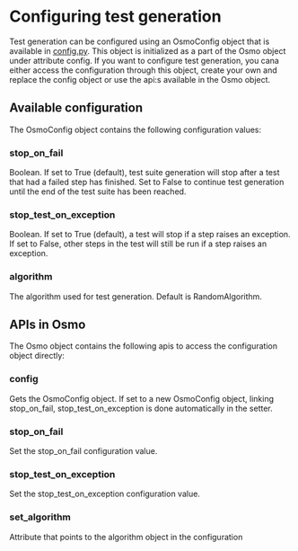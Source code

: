 # Configuring test generation
Test generation can be configured using an OsmoConfig object that is
available in [config.py](pyosmo/config.py). This object is initialized
as a part of the Osmo object under attribute config. If you want to
configure test generation, you cana either access
the configuration through this object, create your own and replace
the config object or use the api:s available in the Osmo object.

## Available configuration
The OsmoConfig object contains the following configuration values:

### stop_on_fail
Boolean. If set to True (default), test suite generation will stop after
a test that had a failed step has finished. Set to False to continue
test generation until the end of the test suite has been reached.

### stop_test_on_exception
Boolean. If set to True (default), a test will stop if a step
raises an exception. If set to False, other steps in the test will
still be run if a step raises an exception.

### algorithm
The algorithm used for test generation. Default is RandomAlgorithm.

## APIs in Osmo
The Osmo object contains the following apis to access the configuration
object directly:

### config
Gets the OsmoConfig object. If set to a new OsmoConfig object, linking
stop_on_fail, stop_test_on_exception is done automatically in the setter.

### stop_on_fail
Set the stop_on_fail configuration value.

### stop_test_on_exception
Set the stop_test_on_exception configuration value.

### set_algorithm
Attribute that points to the algorithm object in the configuration

